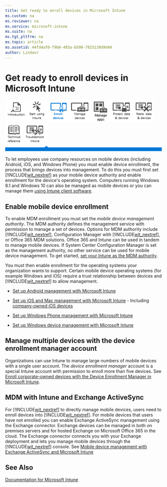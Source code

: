 ```yaml
---
title: Get ready to enroll devices in Microsoft Intune
ms.custom: na
ms.reviewer: na
ms.service: microsoft-intune
ms.suite: na
ms.tgt_pltfrm: na
ms.topic: article
ms.assetid: 44fd4af0-f9b0-493a-b590-7825139d9d40
author: Lindavr
---
```

# Get ready to enroll devices in Microsoft Intune
[![](../Image/Nav_Icons/WIT_Tile_W_Overview.png)](https://technet.microsoft.com/library/dn646960.aspx/?WT.mc_id=IntuneOverview20150801)[![](../Image/Nav_Icons/WIT_Tile_W_GetStarted.png)](https://technet.microsoft.com/library/dn646953.aspx/?WT.mc_id=IntuneGS20150801)![](../Image/Nav_Icons/WIT_Tile_W_EnrollDevicesHighlight.png)[![](../Image/Nav_Icons/WIT_Tile_W_ManageDevices.png)](https://technet.microsoft.com/library/mt313202.aspx/?WT.mc_id=IntuneConfig20150801)[![](../Image/Nav_Icons/WIT_Tile_W_ManageApps.png)](https://technet.microsoft.com/library/dn646965.aspx/?WT.mc_id=IntuneDeploy20150801)[![](../Image/Nav_Icons/WIT_Tile_W_ProtectResources.png)](https://technet.microsoft.com/library/mt313203.aspx/?WT.mc_id=IntuneProtect20150801)[![](../Image/Nav_Icons/WIT_Tile_W_RetireData.png)](https://technet.microsoft.com/library/mt313204.aspx/?WT.mc_id=IntuneRetire20150801)[![](../Image/Nav_Icons/WIT_Tile_W_TechnicalReference.png)](https://technet.microsoft.com/library/mt282239.aspx/?WT.mc_id=IntuneTR20150801)[![](../Image/Nav_Icons/WIT_Tile_W_Troubleshooting.png)](https://technet.microsoft.com/library/mt345521.aspx)
![](../Image/Nav_Icons/WIT_Banner_EnrollDevices.png)

To let employees use company resources on mobile devices (including Android, iOS, and Windows Phone) you must enable device enrollment, the process that brings devices into management. To do this you must first set [!INCLUDE[wit_nextref](../Token/wit_nextref_md.md)] as your mobile device authority and enable enrollment for the device's operating system. Computers running Windows 8.1 and Windows 10 can also be managed as mobile devices or you can manage them [using Intune client software](http://technet.microsoft.com/library/dn646959.aspx).

## Enable mobile device enrollment
To enable MDM enrollment you must set the *mobile device management authority*. The MDM authority defines the  management service with permission to manage a set of devices.  Options for MDM authority include [!INCLUDE[wit_nextref](../Token/wit_nextref_md.md)], Configuration Manager with [!INCLUDE[wit_nextref](../Token/wit_nextref_md.md)], or Office 365 MDM solutions.  Office 365 and Intune can be used in tandem to manage mobile devices. If System Center Configuration Manager is set as the management authority, no other service can be used for mobile device management. To get started, [set your Intune as the MDM authority](https://technet.microsoft.com/library/mt346013.aspx).

You must then enable enrollment for the operating systems your organization wants to support. Certain mobile device operating systems (for example Windows and iOS) require a trust relationship between devices and [!INCLUDE[wit_nextref](../Token/wit_nextref_md.md)] to allow management.

-   [Set up Android management with Microsoft Intune](../Topic/Set_up_Android_management_with_Microsoft_Intune.md)

-   [Set up iOS and Mac management with Microsoft Intune](../Topic/Set_up_iOS_and_Mac_management_with_Microsoft_Intune.md) - Including [company-owned iOS devices](https://technet.microsoft.com/library/dn408185.aspx#BKMK_DEP)

-   [Set up Windows Phone management with Microsoft Intune](../Topic/Set_up_Windows_Phone_management_with_Microsoft_Intune.md)

-   [Set up Windows device management with Microsoft Intune](../Topic/Set_up_Windows_device_management_with_Microsoft_Intune.md)

## Manage multiple devices with the device enrollment manager account
Organizations can use Intune to manage large numbers of mobile devices with a single user account. The *device enrollment manager* account is a special Intune account with permission to enroll more than five devices. See [Enroll corporate-owned devices with the Device Enrollment Manager in Microsoft Intune](../Topic/Enroll_corporate-owned_devices_with_the_Device_Enrollment_Manager_in_Microsoft_Intune.md).

## MDM with Intune and Exchange ActiveSync
For [!INCLUDE[wit_nextref](../Token/wit_nextref_md.md)] to directly manage mobile devices, users need to enroll devices into [!INCLUDE[wit_nextref](../Token/wit_nextref_md.md)]. For mobile devices that users have not enrolled you can enable Exchange ActiveSync management using the Exchange connector. Exchange devices can be managed in both on premises servers and for hosted Exchange on Microsoft Office 365 in the cloud. The Exchange connector connects you with your Exchange deployment and lets you manage mobile devices through the [!INCLUDE[wit_nextref](../Token/wit_nextref_md.md)] console. See [Mobile device management with Exchange ActiveSync and Microsoft Intune](../Topic/Mobile_device_management_with_Exchange_ActiveSync_and_Microsoft_Intune.md)

## See Also
[Documentation for Microsoft Intune](../Topic/Documentation_for_Microsoft_Intune.md)

